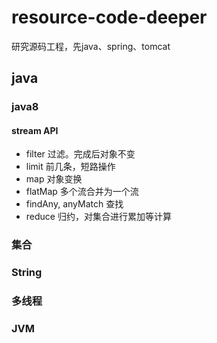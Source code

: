 # resource-code-deeper
研究源码工程，先java、spring、tomcat
## java
### java8
#### stream API
- filter
过滤。完成后对象不变
- limit
前几条，短路操作
- map
对象变换
- flatMap
多个流合并为一个流
- findAny, anyMatch
查找
- reduce
归约，对集合进行累加等计算
### 集合
### String
### 多线程
### JVM

